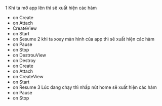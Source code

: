 1 Khi ta mở app lên thì sẽ xuất hiện các hàm
   + on Create 
   + on Attach
   + CreateView
   + on Start 
   + on Sesume
2 khi ta xoay màn hình của app thì sẽ xuất hiện các hàm
   + on Pause
   + on Stop
   + on DestrouView
   + on Destroy
   + on Create
   + on Attach
   + on CreateView
   + on Start
   + on Resume
3 Lúc đang chạy thì nhấp nút home sẽ  xuất hiện các hàm
   + on Pause
   + on Stop

